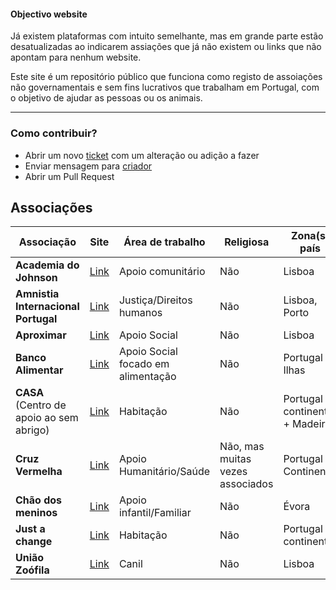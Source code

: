 #### Objectivo website

Já existem plataformas com intuito semelhante, mas em grande parte estão desatualizadas ao indicarem assiações que já não existem ou links que não apontam para nenhum website.

Este site é um repositório público que funciona como registo de assoiações não governamentais e sem fins lucrativos que trabalham em Portugal, com o objetivo de ajudar as pessoas ou os animais.

---

### Como contribuir?

- Abrir um novo [ticket](https://github.com/ElMassas/community-work/issues) com um alteração ou adição a fazer
- Enviar mensagem para [criador](https://www.instagram.com/el.massas/)
- Abrir um Pull Request

## Associações

| Associação | Site | Área de trabalho |  Religiosa | Zona(s) país
|------|--------|---------|---------| ---------|
| **Academia do Johnson** | [Link](https://www.academiadojohnson.com/como-ajudar) | Apoio comunitário | Não | Lisboa
| **Amnistia Internacional Portugal** | [Link](https://www.amnistia.pt/tornar-me-ativista-ou-voluntario/) | Justiça/Direitos humanos | Não | Lisboa, Porto
| **Aproximar** | [Link](https://www.aproximar.pt/voluntariado-aproximar.html) | Apoio Social | Não | Lisboa
| **Banco Alimentar** | [Link](https://www.bancoalimentar.pt/quero-ser-voluntario/) | Apoio Social focado em alimentação | Não | Portugal + Ilhas
|**CASA** (Centro de apoio ao sem abrigo) | [Link](https://casa-apoioaosemabrigo.org/) | Habitação | Não | Portugal continental + Madeira
| **Cruz Vermelha** | [Link](https://www.cruzvermelha.pt/voluntariado.html) | Apoio Humanitário/Saúde | Não, mas muitas vezes associados | Portugal Continental
| **Chão dos meninos** | [Link](https://www.chaodosmeninos.pt/areas-de-apoio-e-atividades/) | Apoio infantil/Familiar | Não | Évora
| **Just a change** | [Link](https://justachange.pt/en/volunteers/) | Habitação | Não | Portugal continental
| **União Zoófila** | [Link](https://www.uniaozoofila.org/en/ajudar/) | Canil | Não | Lisboa

